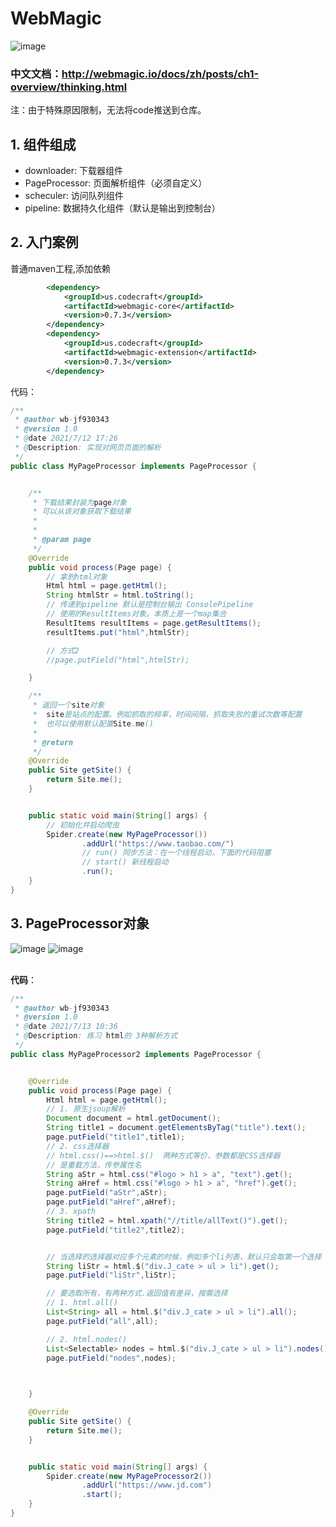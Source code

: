 # WebMagic
![image](https://user-images.githubusercontent.com/74847491/125260832-4c6d4980-e333-11eb-8203-b74e7fcfe92e.png)
### 中文文档：http://webmagic.io/docs/zh/posts/ch1-overview/thinking.html
注：由于特殊原因限制，无法将code推送到仓库。
## 1. 组件组成
  - downloader: 下载器组件
  - PageProcessor: 页面解析组件（必须自定义）
  - scheculer: 访问队列组件
  - pipeline: 数据持久化组件（默认是输出到控制台）
## 2. 入门案例
普通maven工程,添加依赖
~~~xml
        <dependency>
            <groupId>us.codecraft</groupId>
            <artifactId>webmagic-core</artifactId>
            <version>0.7.3</version>
        </dependency>
        <dependency>
            <groupId>us.codecraft</groupId>
            <artifactId>webmagic-extension</artifactId>
            <version>0.7.3</version>
        </dependency>
~~~
代码：
~~~java
/**
 * @author wb-jf930343
 * @version 1.0
 * @date 2021/7/12 17:26
 * @Description: 实现对网页页面的解析
 */
public class MyPageProcessor implements PageProcessor {


    /**
     * 下载结果封装为page对象
     * 可以从该对象获取下载结果
     *
     *
     * @param page
     */
    @Override
    public void process(Page page) {
        // 拿到html对象
        Html html = page.getHtml();
        String htmlStr = html.toString();
        // 传递到pipeline 默认是控制台输出 ConsolePipeline
        // 使用的ResultItems对象。本质上是一个map集合
        ResultItems resultItems = page.getResultItems();
        resultItems.put("html",htmlStr);

        // 方式2
        //page.putField("html",htmlStr);

    }

    /**
     * 返回一个site对象
     *  site是站点的配置。例如抓取的频率，时间间隔，抓取失败的重试次数等配置
     *  也可以使用默认配置Site.me()
     *
     * @return
     */
    @Override
    public Site getSite() {
        return Site.me();
    }


    public static void main(String[] args) {
        // 初始化并启动爬虫
        Spider.create(new MyPageProcessor())
                .addUrl("https://www.taobao.com/")
                // run() 同步方法：在一个线程启动，下面的代码阻塞
                // start() 新线程启动
                .run();
    }
}
~~~
## 3. PageProcessor对象
![image](https://user-images.githubusercontent.com/74847491/125381243-25138c80-e3c6-11eb-8097-11d06c55a101.png)
![image](https://user-images.githubusercontent.com/74847491/125383026-52156e80-e3c9-11eb-8ba2-b5bd91b3a9ab.png)
    
</br><b>代码</b>：
~~~java
/**
 * @author wb-jf930343
 * @version 1.0
 * @date 2021/7/13 10:36
 * @Description: 练习 html的 3种解析方式
 */
public class MyPageProcessor2 implements PageProcessor {


    @Override
    public void process(Page page) {
        Html html = page.getHtml();
        // 1. 原生jsoup解析
        Document document = html.getDocument();
        String title1 = document.getElementsByTag("title").text();
        page.putField("title1",title1);
        // 2. css选择器
        // html.css()==>html.$()  两种方式等价，参数都是CSS选择器
        // 是重载方法，传参属性名
        String aStr = html.css("#logo > h1 > a", "text").get();
        String aHref = html.css("#logo > h1 > a", "href").get();
        page.putField("aStr",aStr);
        page.putField("aHref",aHref);
        // 3. xpath
        String title2 = html.xpath("//title/allText()").get();
        page.putField("title2",title2);


        // 当选择的选择器对应多个元素的时候，例如多个li列表，默认只会取第一个选择
        String liStr = html.$("div.J_cate > ul > li").get();
        page.putField("liStr",liStr);

        // 要选取所有，有两种方式.返回值有差异，按需选择
        // 1. html.all()
        List<String> all = html.$("div.J_cate > ul > li").all();
        page.putField("all",all);

        // 2. html.nodes()
        List<Selectable> nodes = html.$("div.J_cate > ul > li").nodes();
        page.putField("nodes",nodes);
        


    }

    @Override
    public Site getSite() {
        return Site.me();
    }


    public static void main(String[] args) {
        Spider.create(new MyPageProcessor2())
                .addUrl("https://www.jd.com")
                .start();
    }
}
~~~
